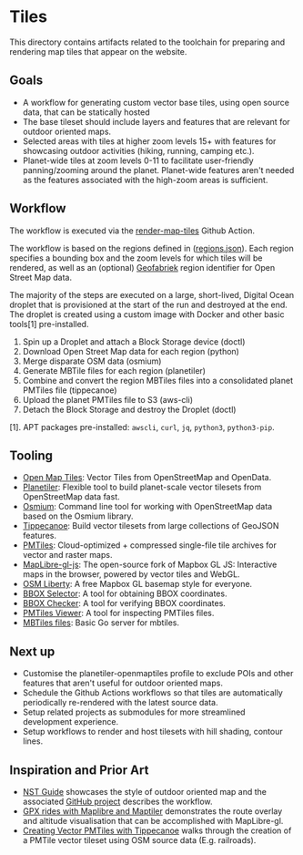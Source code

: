 # Tiles

This directory contains artifacts related to the toolchain for preparing and rendering map tiles that appear on the website.

## Goals

- A workflow for generating custom vector base tiles, using open source data, that can be statically hosted
- The base tileset should include layers and features that are relevant for outdoor oriented maps.
- Selected areas with tiles at higher zoom levels 15+ with features for showcasing outdoor activities (hiking, running, camping etc.).
- Planet-wide tiles at zoom levels 0-11 to facilitate user-friendly panning/zooming around the planet. Planet-wide features aren't needed as the features associated with the high-zoom areas is sufficient.

## Workflow

The workflow is executed via the [render-map-tiles](/.github/workflows/render-map-tiles.yml) Github Action.

The workflow is based on the regions defined in ([regions.json](/tiles/regions.json)). Each region specifies a bounding box and the zoom levels for which tiles will be rendered, as well as an (optional) [Geofabriek](https://www.geofabrik.de/data/download.html) region identifier for Open Street Map data.

The majority of the steps are executed on a large, short-lived, Digital Ocean droplet that is provisioned at the start of the run and destroyed at the end. The droplet is created using a custom image with Docker and other basic tools[1] pre-installed.

1. Spin up a Droplet and attach a Block Storage device (doctl)
2. Download Open Street Map data for each region (python)
3. Merge disparate OSM data (osmium)
4. Generate MBTile files for each region (planetiler)
5. Combine and convert the region MBTiles files into a consolidated planet PMTiles file (tippecanoe)
6. Upload the planet PMTiles file to S3 (aws-cli)
7. Detach the Block Storage and destroy the Droplet (doctl)

[1]. APT packages pre-installed: `awscli`, `curl`, `jq`, `python3`, `python3-pip`.

## Tooling

- [Open Map Tiles](https://github.com/openmaptiles/openmaptiles): Vector Tiles from OpenStreetMap and OpenData.
- [Planetiler](https://github.com/onthegomap/planetiler): Flexible tool to build planet-scale vector tilesets from OpenStreetMap data fast.
- [Osmium](https://osmcode.org/osmium-tool/): Command line tool for working with OpenStreetMap data based on the Osmium library.
- [Tippecanoe](https://github.com/felt/tippecanoe): Build vector tilesets from large collections of GeoJSON features.
- [PMTiles](https://github.com/protomaps/PMTiles): Cloud-optimized + compressed single-file tile archives for vector and raster maps.
- [MapLibre-gl-js](https://github.com/maplibre/maplibre-gl-js): The open-source fork of Mapbox GL JS: Interactive maps in the browser, powered by vector tiles and WebGL.
- [OSM Liberty](https://github.com/maputnik/osm-liberty): A free Mapbox GL basemap style for everyone.
- [BBOX Selector](https://boundingbox.klokantech.com/): A tool for obtaining BBOX coordinates.
- [BBOX Checker](https://linestrings.com/bbox/): A tool for verifying BBOX coordinates.
- [PMTiles Viewer](https://protomaps.github.io/PMTiles/): A tool for inspecting PMTiles files.
- [MBTiles files](https://github.com/consbio/mbtileserver): Basic Go server for mbtiles.

## Next up

- Customise the planetiler-openmaptiles profile to exclude POIs and other features that aren't useful for outdoor oriented maps.
- Schedule the Github Actions workflows so that tiles are automatically periodically re-rendered with the latest source data.
- Setup related projects as submodules for more streamlined development experience.
- Setup workflows to render and host tilesets with hill shading, contour lines.

## Inspiration and Prior Art

- [NST Guide](https://nst.guide) showcases the style of outdoor oriented map and the associated [GitHub project](https://github.com/nst-guide) describes the workflow.
- [GPX rides with Maplibre and Maptiler](https://observablehq.com/@mcmcclur/gpx-rides-with-maplibre-and-maptiler) demonstrates the route overlay and altitude visualisation that can be accomplished with MapLibre-gl.
- [Creating Vector PMTiles with Tippecanoe](https://bertt.wordpress.com/2023/01/06/creating-vector-pmtiles-with-tippecanoe/) walks through the creation of a PMTile vector tileset using OSM source data (E.g. railroads).
